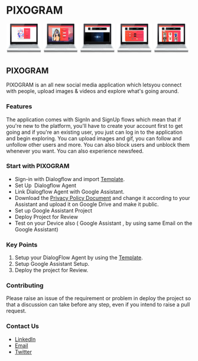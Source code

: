 # PIXOGRAM
<img src ="Snapshots/main.png" width= "19%" height ="50%"> <img src ="Snapshots/login.png" width= "19%" height ="50%"> <img src ="Snapshots/homepage.png" width= "19%" height ="50%"> <img src ="Snapshots/upload.png" width= "19%" height ="50%">
<img src ="Snapshots/mymedia.png" width= "19%" height ="50%">



## PIXOGRAM
PIXOGRAM is an all new social media application which letsyou connect with people, upload images & videos and explore what's going around.

### Features 
The application comes with SignIn and SignUp flows which mean that if you're new to the platform, you'll have to create your account first to get going and if you're an existing user, you just can log in to the application and begin exploring. You can upload images and gif, you can follow and unfollow other users and more. You can also block users and unblock them whenever you want. You can also experience newsfeed.


### Start with PIXOGRAM
- Sign-in with Dialogflow and import [Template](https://github.com/sharmaaayu981/My-Digital-CV/tree/master/Template).
- Set Up  Dialogflow Agent
- Link Dialogflow Agent with Google Assistant.
- Download the [Privacy Policy Document](https://github.com/sharmaaayu981/My-Digital-CV/tree/master/Privacy%20Policy) and change it according to your Assistant and upload it on Google Drive and make it public.
- Set up Google Assistant Project
- Deploy Project for Review
- Test on your Device also ( Google Assistant , by using same Email on the Google Assistant)

### Key Points
1. Setup your DialogFlow Agent by using the [Template](https://github.com/sharmaaayu981/My-Digital-CV/tree/master/Template).
2. Setup Google Assistant Setup.
3. Deploy the project for Review.



### Contributing
Please raise an issue of the requirement or problem in deploy the project so that a discussion can take before any step, even if you intend to raise a pull request.



### Contact Us
* [LinkedIn](https://in.linkedin.com/in/sharmaayush981) 
* [Email](test1email320@gmail.com)
* [Twitter](https://twitter.com/i_ayush_sharma)
